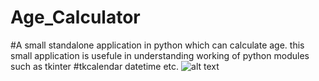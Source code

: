 # Age_Calculator
#A small standalone application in python which can calculate age. this small application is usefule in understanding working of python modules such as tkinter
#tkcalendar datetime etc.
![alt text](Age_Calculator/screenshot1.jpg "Screenshot 1")
